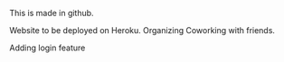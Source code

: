 This is made in github.


Website to be deployed on Heroku.
Organizing Coworking with friends.

Adding login feature